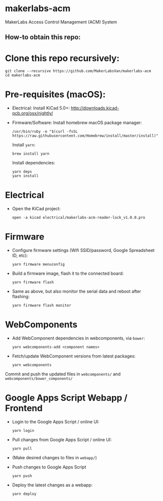 # makerlabs-acm
MakerLabs Access Control Management (ACM) System

## How-to obtain this repo:
# Clone this repo recursively:
```
git clone --recursive https://github.com/MakerLabsVan/makerlabs-acm
cd makerlabs-acm
```

# Pre-requisites (macOS):

- Electrical:
  Install KiCad 5.0+:
  http://downloads.kicad-pcb.org/osx/nightly/

- Firmware/Software:
  Install homebrew macOS package manager:
  ```
  /usr/bin/ruby -e "$(curl -fsSL https://raw.githubusercontent.com/Homebrew/install/master/install)"
  ```

  Install `yarn`:
  ```
  brew install yarn
  ```

  Install dependencies:
  ```
  yarn deps
  yarn install
  ```

# Electrical

- Open the KiCad project:
  ```
  open -a kicad electrical/makerlabs-acm-reader-lock_v1.0.0.pro
  ```

# Firmware

- Configure firmware settings (Wifi SSID/password, Google Spreadsheet ID, etc):
  ```
  yarn firmware menuconfig
  ```

- Build a firmware image, flash it to the connected board:
  ```
  yarn firmware flash
  ```

- Same as above, but also monitor the serial data and reboot after flashing:
  ```
  yarn firmware flash monitor
  ```

# WebComponents

- Add WebComponent dependencies in webcomponents, via `bower`:
  ```
  yarn webcomponents-add <component names>
  ```

- Fetch/update WebComponent versions from latest packages:
  ```
  yarn webcomponents
  ```

Commit and push the updated files in `webcomponents/` and `webcomponents/bower_components/`

# Google Apps Script Webapp / Frontend

- Login to the Google Apps Script / online UI:
  ```
  yarn login
  ```

- Pull changes from Google Apps Script / online UI:
  ```
  yarn pull
  ```

- (Make desired changes to files in `webapp/`)

- Push changes to Google Apps Script
  ```
  yarn push
  ```

- Deploy the latest changes as a webapp:
  ```
  yarn deploy
  ```
